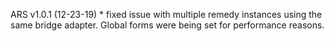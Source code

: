 ARS v1.0.1 (12-23-19)
    * fixed issue with multiple remedy instances using the same bridge adapter.
    Global forms were being set for performance reasons.